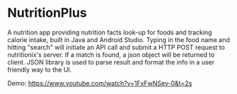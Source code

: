 # NutritionPlus
A nutrition app providing nutrition facts look-up for foods and tracking calorie intake, built in Java and Android Studio. Typing in the food name and hitting "search" will
initiate an API call and submit a HTTP POST request to nutritionix's server. If a match is found, a json object will be returned to client. JSON library is used to parse result
and format the info in a user friendly way to the UI.  

Demo: https://www.youtube.com/watch?v=1FxFwNSev-0&t=2s    

